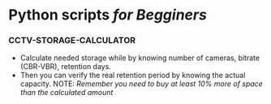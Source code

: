 # Python scripts *for Begginers*

### CCTV-STORAGE-CALCULATOR
+ Calculate needed storage while by knowing number of cameras, bitrate (CBR-VBR), retention days.
+ Then you can verify the real retention period by knowing the actual capacity.
NOTE: *Remember you need to buy at least 10% more of space than the calculated amount*
